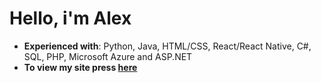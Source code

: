 <h1>Hello, i'm Alex</h1>

 * <b>Experienced with</b>: Python, Java, HTML/CSS, React/React Native, C#, SQL, PHP, Microsoft Azure and ASP.NET
 * <b>To view my site press [here](https://alex-web-portfolio.web.app/  "My Website")</b>


 
 
<!---
Alexo416/Alexo416 is a ✨ special ✨ repository because its `README.md` (this file) appears on your GitHub profile.
You can click the Preview link to take a look at your changes.
--->
